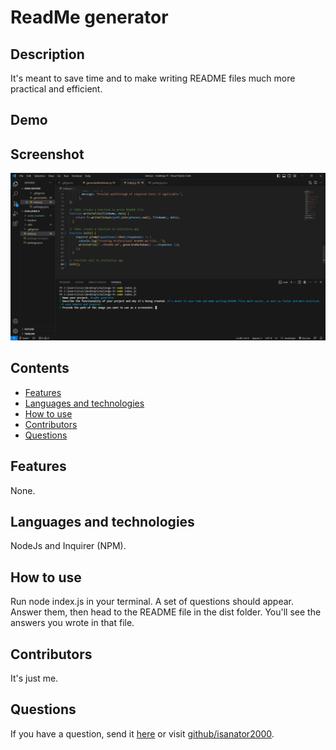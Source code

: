 
# ReadMe generator 

## Description
  It's meant to save time and to make writing README files much more practical and efficient. 

  ## Demo

  ## Screenshot
  ![screenshot of terminal in VSCode](/images/screenshot.png)
  ## Contents
  * [Features](#features)
  * [Languages and technologies](#languagesandtechnologies)
  * [How to use](#HowtoUseThisApplication)
  * [Contributors](#contributors)
  * [Questions](#questions)
  ## Features
  None.
  ## Languages and technologies
  NodeJs and Inquirer (NPM).
  ## How to use
  Run node index.js in your terminal. A set of questions should appear. Answer them, then head to the README file in the dist folder. You'll see the answers you wrote in that file. 
  ## Contributors
  It's just me.
  ## Questions
  If you have a question, send it [here](mailto:iruizord@gmail.com?subject=[GitHub]%20Dev%20Connect) or visit [github/isanator2000](https://github.com/isanator2000).
  
